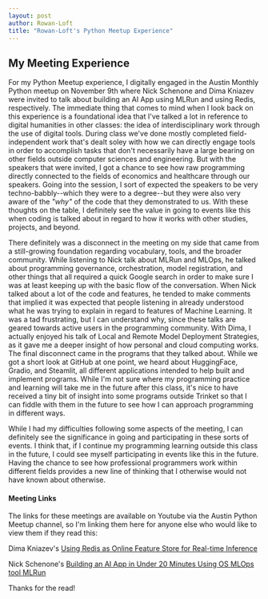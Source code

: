 ```yaml
---
layout: post
author: Rowan-Loft
title: "Rowan-Loft's Python Meetup Experience"
---
```


## My Meeting Experience

For my Python Meetup experience, I digitally engaged in the Austin Monthly Python meetup on November 9th where Nick Schenone and Dima Kniazev were invited to talk about building an AI App using MLRun and using Redis, respectively. The immediate thing that comes to mind when I look back on this experience is a foundational idea that I've talked a lot in reference to digital humanities in other classes: the idea of interdisciplinary work through the use of digital tools. During class we've done mostly completed field-independent work that's dealt soley with how we can directly engage tools in order to accomplish tasks that don't necessarily have a large bearing on other fields outside computer sciences and engineering. But with the speakers that were invited, I got a chance to see how raw programming directly connected to the fields of economics and healthcare through our speakers. Going into the session, I sort of expected the speakers to be very techno-babbly--which they were to a degree--but they were also very aware of the *"why"* of the code that they demonstrated to us. With these thoughts on the table, I definitely see the value in going to events like this when coding is talked about in regard to how it works with other studies, projects, and beyond. 

There definitely was a disconnect in the meeting on my side that came from a still-growing foundation regarding vocabulary, tools, and the broader community. While listening to Nick talk about MLRun and MLOps, he talked about programming governance, orchestration, model registration, and other things that all required a quick Google search in order to make sure I was at least keeping up with the basic flow of the conversation. When Nick talked about a lot of the code and features, he tended to make comments that implied it was expected that people listening in already understood what he was trying to explain in regard to features of Machine Learning. It was a tad frustrating, but I can understand why, since these talks are geared towards active users in the programming community. With Dima, I actually enjoyed his talk of Local and Remote Model Deployment Strategies, as it gave me a deeper insight of how personal and cloud computing works. The final disconnect came in the programs that they talked about. While we got a short look at GitHub at one point, we heard about HuggingFace, Gradio, and Steamlit, all different applications intended to help built and implement programs. While I'm not sure where my programming practice and learning will take me in the future after this class, it's nice to have received a tiny bit of insight into some programs outside Trinket so that I can fiddle with them in the future to see how I can approach programming in different ways. 

While I had my difficulties following some aspects of the meeting, I can definitely see the significance in going and participating in these sorts of events. I think that, if I continue my programming learning outside this class in the future, I could see myself participating in events like this in the future. Having the chance to see how professional programmers work within different fields provides a new line of thinking that I otherwise would not have known about otherwise. 

#### Meeting Links

The links for these meetings are available on Youtube via the Austin Python Meetup channel, so I'm linking them here for anyone else who would like to view them if they read this:

Dima Kniazev's [Using Redis as Online Feature Store for Real-time Inference](https://www.youtube.com/watch?v=dvPp7OGkEQw&t=175s&ab_channel=AustinPythonMeetup)

Nick Schenone's [Building an AI App in Under 20 Minutes Using OS MLOps tool MLRun](https://www.youtube.com/watch?v=mGojPdRqKIg&ab_channel=AustinPythonMeetup)

Thanks for the read!
